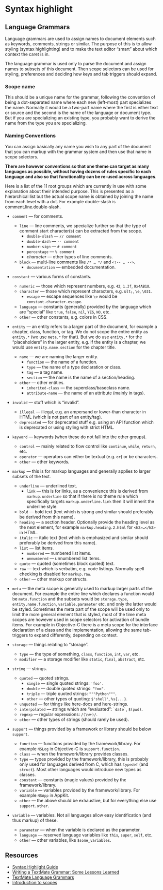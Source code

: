 # Syntax highlight

## Language Grammars

Language grammars are used to assign names to document elements such as keywords, comments, strings or similar. The purpose of this is to allow styling (syntax highlighting) and to make the text editor “smart” about which context the caret is in.

The language grammar is used only to parse the document and assign names to subsets of this document. Then scope selectors can be used for styling, preferences and deciding how keys and tab triggers should expand.

### Scope name

This should be a unique name for the grammar, following the convention of being a dot-separated name where each new (left-most) part specializes the name. Normally it would be a two-part name where the first is either text or source and the second is the name of the language or document type. But if you are specializing an existing type, you probably want to derive the name from the type you are specializing.

### Naming Conventions

You can assign basically any name you wish to any part of the document that you can markup with the grammar system and then use that name in scope selectors.

**There are however conventions so that one theme can target as many languages as possible, without having dozens of rules specific to each language and also so that functionality can be re-used across languages**.

Here is a list of the 11 root groups which are currently in use with some explanation about their intended purpose. This is presented as a hierarchical list but the actual scope name is obtained by joining the name from each level with a dot. For example double-slash is comment.line.double-slash.

- `comment` — for comments.
  - `line` — line comments, we specialize further so that the type of comment start character(s) can be extracted from the scope.
    - `double-slash` — `// comment`
    - `double-dash` — `-- comment`
    - `number-sign` — `# comment`
    - `percentage` — `% comment`
    - _character_ — other types of line comments.
  - `block` — multi-line comments like `/* … */` and `<!-- … -->`.
    - `documentation` — embedded documentation.
- `constant` — various forms of constants.

  - `numeric` — those which represent numbers, e.g. `42`, `1.3f`, `0x4AB1U`.
  - `character` — those which represent characters, e.g. `&lt;`, `\e`, `\031`.
    - `escape` — escape sequences like `\e` would be `constant.character.escape`.
  - `language` — constants (generally) provided by the language which are “special” like `true`, `false`, `nil`, `YES`, `NO`, etc.
  - `other` — other constants, e.g. colors in CSS.

- `entity` — an entity refers to a larger part of the document, for example a chapter, class, function, or tag. We do not scope the entire entity as `entity.*` (we use `meta.*` for that). But we do use `entity.*` for the “placeholders” in the larger entity, e.g. if the entity is a chapter, we would use `entity.name.section` for the chapter title.

  - `name` — we are naming the larger entity.
    - `function` — the name of a function.
    - `type` — the name of a type declaration or class.
    - `tag` — a tag name.
    - `section` — the name is the name of a section/heading.
  - `other` — other entities.
    - `inherited-class` — the superclass/baseclass name.
    - `attribute-name` — the name of an attribute (mainly in tags).

- `invalid` — stuff which is “invalid”.
  - `illegal` — illegal, e.g. an ampersand or lower-than character in HTML (which is not part of an entity/tag).
  - `deprecated` — for deprecated stuff e.g. using an API function which is deprecated or using styling with strict HTML.
- `keyword` — keywords (when these do not fall into the other groups).
  - `control` — mainly related to flow control like `continue`, `while`, `return`, etc.
  - `operator` — operators can either be textual (e.g. `or`) or be characters.
  - `other` — other keywords.
- `markup` — this is for markup languages and generally applies to larger subsets of the text.
  - `underline` — underlined text.
    - `link` — this is for links, as a convenience this is derived from `markup.underline` so that if there is no theme rule which specifically targets `markup.underline.link` then it will inherit the underline style.
  - `bold` — bold text (text which is strong and similar should preferably be derived from this name).
  - `heading` — a section header. Optionally provide the heading level as the next element, for example `markup.heading.2.html` for `<h2>…</h2>` in HTML.
  - `italic` — italic text (text which is emphasized and similar should preferably be derived from this name).
  - `list` — list items.
    - `numbered` — numbered list items.
    - `unnumbered` — unnumbered list items.
  - `quote` — quoted (sometimes block quoted) text.
  - `raw` — text which is verbatim, e.g. code listings. Normally spell checking is disabled for `markup.raw`.
  - `other` — other markup constructs.
- `meta` — the meta scope is generally used to markup larger parts of the document. For example the entire line which declares a function would be `meta.function` and the subsets would be `storage.type`, `entity.name.function`, `variable.parameter` etc. and only the latter would be styled. Sometimes the meta part of the scope will be used only to limit the more general element that is styled, most of the time meta scopes are however used in scope selectors for activation of bundle items. For example in Objective-C there is a meta scope for the interface declaration of a class and the implementation, allowing the same tab-triggers to expand differently, depending on context.
- `storage` — things relating to “storage”.
  - `type` — the type of something, `class`, `function`, `int`, `var`, etc.
  - `modifier` — a storage modifier like `static`, `final`, `abstract`, etc.
- `string` — strings.
  - `quoted` — quoted strings.
    - `single` — single quoted strings: `'foo'`.
    - `double` — double quoted strings: `"foo"`.
    - `triple` — triple quoted strings: `"""Python"""`.
    - `other` — other types of quoting: `$'shell'`, `%s{...}`.
  - `unquoted` — for things like here-docs and here-strings.
  - `interpolated` — strings which are “evaluated”: `` `date` ``, `$(pwd)`.
  - `regexp` — regular expressions: `/(\w+)/`.
  - `other` — other types of strings (should rarely be used).
- `support` — things provided by a framework or library should be below `support`.
  - `function` — functions provided by the framework/library. For example `NSLog` in Objective-C is `support.function`.
  - `class` — when the framework/library provides classes.
  - `type` — types provided by the framework/library, this is probably only used for languages derived from C, which has `typedef` (and `struct`). Most other languages would introduce new types as classes.
  - `constant` — constants (magic values) provided by the framework/library.
  - `variable` — variables provided by the framework/library. For example `NSApp` in AppKit.
  - `other` — the above should be exhaustive, but for everything else use `support.other`.
- `variable` — variables. Not all languages allow easy identification (and thus markup) of these.
  - `parameter` — when the variable is declared as the parameter.
  - `language` — reserved language variables like `this`, `super`, `self`, etc.
  - `other` — other variables, like `$some_variables`.

## Resources

- [Syntax Highlight Guide](https://code.visualstudio.com/api/language-extensions/syntax-highlight-guide)
- [Writing a TextMate Grammar: Some Lessons Learned](https://www.apeth.com/nonblog/stories/textmatebundle.html)
- [TextMate Language Grammars](https://macromates.com/manual/en/language_grammars)
- [Introduction to scopes](https://macromates.com/blog/2005/introduction-to-scopes/)
